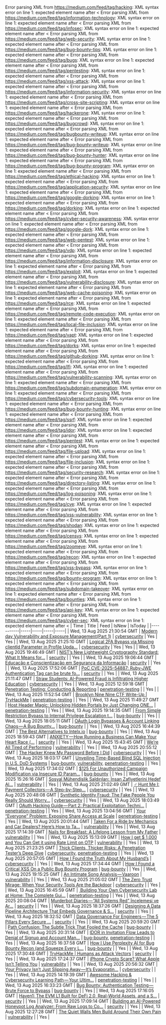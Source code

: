Error parsing XML from https://medium.com/feed/tag/hacking: XML syntax error on line 1: expected element name after <
Error parsing XML from https://medium.com/feed/tag/information-technology: XML syntax error on line 1: expected element name after <
Error parsing XML from https://medium.com/feed/tag/infosec: XML syntax error on line 1: expected element name after <
Error parsing XML from https://medium.com/feed/tag/web-security: XML syntax error on line 1: expected element name after <
Error parsing XML from https://medium.com/feed/tag/bug-bounty-tips: XML syntax error on line 1: expected element name after <
Error parsing XML from https://medium.com/feed/tag/bugs: XML syntax error on line 1: expected element name after <
Error parsing XML from https://medium.com/feed/tag/pentesting: XML syntax error on line 1: expected element name after <
Error parsing XML from https://medium.com/feed/tag/xss-attack: XML syntax error on line 1: expected element name after <
Error parsing XML from https://medium.com/feed/tag/information-security: XML syntax error on line 1: expected element name after <
Error parsing XML from https://medium.com/feed/tag/cross-site-scripting: XML syntax error on line 1: expected element name after <
Error parsing XML from https://medium.com/feed/tag/hackerone: XML syntax error on line 1: expected element name after <
Error parsing XML from https://medium.com/feed/tag/bugcrowd: XML syntax error on line 1: expected element name after <
Error parsing XML from https://medium.com/feed/tag/bugbounty-writeup: XML syntax error on line 1: expected element name after <
Error parsing XML from https://medium.com/feed/tag/bug-bounty-writeup: XML syntax error on line 1: expected element name after <
Error parsing XML from https://medium.com/feed/tag/bug-bounty-hunter: XML syntax error on line 1: expected element name after <
Error parsing XML from https://medium.com/feed/tag/bug-bounty-program: XML syntax error on line 1: expected element name after <
Error parsing XML from https://medium.com/feed/tag/ethical-hacking: XML syntax error on line 1: expected element name after <
Error parsing XML from https://medium.com/feed/tag/application-security: XML syntax error on line 1: expected element name after <
Error parsing XML from https://medium.com/feed/tag/google-dorking: XML syntax error on line 1: expected element name after <
Error parsing XML from https://medium.com/feed/tag/dorking: XML syntax error on line 1: expected element name after <
Error parsing XML from https://medium.com/feed/tag/cyber-security-awareness: XML syntax error on line 1: expected element name after <
Error parsing XML from https://medium.com/feed/tag/google-dork: XML syntax error on line 1: expected element name after <
Error parsing XML from https://medium.com/feed/tag/web-pentest: XML syntax error on line 1: expected element name after <
Error parsing XML from https://medium.com/feed/tag/vdp: XML syntax error on line 1: expected element name after <
Error parsing XML from https://medium.com/feed/tag/information-disclosure: XML syntax error on line 1: expected element name after <
Error parsing XML from https://medium.com/feed/tag/exploit: XML syntax error on line 1: expected element name after <
Error parsing XML from https://medium.com/feed/tag/vulnerability-disclosure: XML syntax error on line 1: expected element name after <
Error parsing XML from https://medium.com/feed/tag/web-cache-poisoning: XML syntax error on line 1: expected element name after <
Error parsing XML from https://medium.com/feed/tag/rce: XML syntax error on line 1: expected element name after <
Error parsing XML from https://medium.com/feed/tag/remote-code-execution: XML syntax error on line 1: expected element name after <
Error parsing XML from https://medium.com/feed/tag/local-file-inclusion: XML syntax error on line 1: expected element name after <
Error parsing XML from https://medium.com/feed/tag/vapt: XML syntax error on line 1: expected element name after <
Error parsing XML from https://medium.com/feed/tag/dorks: XML syntax error on line 1: expected element name after <
Error parsing XML from https://medium.com/feed/tag/github-dorking: XML syntax error on line 1: expected element name after <
Error parsing XML from https://medium.com/feed/tag/lfi: XML syntax error on line 1: expected element name after <
Error parsing XML from https://medium.com/feed/tag/vulnerability-scanning: XML syntax error on line 1: expected element name after <
Error parsing XML from https://medium.com/feed/tag/subdomain-enumeration: XML syntax error on line 1: expected element name after <
Error parsing XML from https://medium.com/feed/tag/cybersecurity-tools: XML syntax error on line 1: expected element name after <
Error parsing XML from https://medium.com/feed/tag/bug-bounty-hunting: XML syntax error on line 1: expected element name after <
Error parsing XML from https://medium.com/feed/tag/ssrf: XML syntax error on line 1: expected element name after <
Error parsing XML from https://medium.com/feed/tag/idor: XML syntax error on line 1: expected element name after <
Error parsing XML from https://medium.com/feed/tag/pentest: XML syntax error on line 1: expected element name after <
Error parsing XML from https://medium.com/feed/tag/file-upload: XML syntax error on line 1: expected element name after <
Error parsing XML from https://medium.com/feed/tag/file-inclusion: XML syntax error on line 1: expected element name after <
Error parsing XML from https://medium.com/feed/tag/security-research: XML syntax error on line 1: expected element name after <
Error parsing XML from https://medium.com/feed/tag/directory-listing: XML syntax error on line 1: expected element name after <
Error parsing XML from https://medium.com/feed/tag/log-poisoning: XML syntax error on line 1: expected element name after <
Error parsing XML from https://medium.com/feed/tag/cve: XML syntax error on line 1: expected element name after <
Error parsing XML from https://medium.com/feed/tag/xss-vulnerability: XML syntax error on line 1: expected element name after <
Error parsing XML from https://medium.com/feed/tag/shodan: XML syntax error on line 1: expected element name after <
Error parsing XML from https://medium.com/feed/tag/censys: XML syntax error on line 1: expected element name after <
Error parsing XML from https://medium.com/feed/tag/zoomeye: XML syntax error on line 1: expected element name after <
Error parsing XML from https://medium.com/feed/tag/recon: XML syntax error on line 1: expected element name after <
Error parsing XML from https://medium.com/feed/tag/xss-bypass: XML syntax error on line 1: expected element name after <
Error parsing XML from https://medium.com/feed/tag/bounty-program: XML syntax error on line 1: expected element name after <
Error parsing XML from https://medium.com/feed/tag/subdomain-takeover: XML syntax error on line 1: expected element name after <
Error parsing XML from https://medium.com/feed/tag/bounties: XML syntax error on line 1: expected element name after <
Error parsing XML from https://medium.com/feed/tag/api-key: XML syntax error on line 1: expected element name after <
Error parsing XML from https://medium.com/feed/tag/cyber-sec: XML syntax error on line 1: expected element name after <
| Time | Title | Feed | IsNew | IsToday |
|-----------|-----|-----|-----|-----|
| Wed, 13 Aug 2025 21:30:54 GMT | [Modern day Vulnerability and Exposure Management(Part 1)](https://medium.com/p/50c555c093b4) | [cybersecurity](https://medium.com/feed/tag/cybersecurity) | Yes | Yes |
| Wed, 13 Aug 2025 21:25:10 GMT | [Logical 2FA Bypass via Missing clientId Parameter in Profile Upda...](https://medium.com/p/3f054bc651d6) | [cybersecurity](https://medium.com/feed/tag/cybersecurity) | Yes | Yes |
| Wed, 13 Aug 2025 19:46:49 GMT | [NIST’s New Lightweight Cryptography Standard: What It Means for...](https://medium.com/p/17c6b30ce8bd) | [security](https://medium.com/feed/tag/security) |  | Yes |
| Wed, 13 Aug 2025 19:06:44 GMT | [Educação e Conscientização em Segurança da Informação](https://medium.com/p/3b363d0e6309) | [security](https://medium.com/feed/tag/security) |  | Yes |
| Wed, 13 Aug 2025 17:52:06 GMT | [PoC CVE-2025–54887: Ruby-JWE Authentication Tag can be brute fo...](https://medium.com/p/cd28176492bc) | [security](https://medium.com/feed/tag/security) |  | Yes |
| Wed, 13 Aug 2025 21:11:47 GMT | [Straw Students: AI-Powered Fraud is Infiltrating Higher Education](https://medium.com/p/99deb1bfc66f) | [cybersecurity](https://medium.com/feed/tag/cybersecurity) |  | Yes |
| Wed, 13 Aug 2025 12:59:18 GMT | [Penetration Testing: Conducting & Reporting](https://medium.com/p/9dfbf19a467f) | [penetration-testing](https://medium.com/feed/tag/penetration-testing) |  | Yes |
| Wed, 13 Aug 2025 11:52:54 GMT | [Brooklyn Nine Nine CTF Write-Up \| TryHackMe](https://medium.com/p/1073afe86c75) | [penetration-testing](https://medium.com/feed/tag/penetration-testing) |  | Yes |
| Wed, 13 Aug 2025 11:49:27 GMT | [ Host Header Magic: Unlocking Hidden Portals by Just Changing ONE...](https://medium.com/p/4b762e167a74) | [penetration-testing](https://medium.com/feed/tag/penetration-testing) |  | Yes |
| Wed, 13 Aug 2025 19:14:35 GMT | [From Simple Restriction Bypass to Internal Privilege Escalation t...](https://medium.com/p/e7b8366ac70d) | [bug-bounty](https://medium.com/feed/tag/bug-bounty) |  | Yes |
| Wed, 13 Aug 2025 18:05:11 GMT | [OAuth Login Bypasses & Account Linking Chaos — A Bug Bounty...](https://medium.com/p/ff243fd62277) | [bug-bounty](https://medium.com/feed/tag/bug-bounty) |  | Yes |
| Wed, 13 Aug 2025 16:44:39 GMT | [The Best Alternatives to Intelx.io](https://medium.com/p/f1c469e23fb1) | [bug-bounty](https://medium.com/feed/tag/bug-bounty) |  | Yes |
| Wed, 13 Aug 2025 18:59:43 GMT | [ANXIETY — How Running a Business Can Make Your Heart Race (...](https://medium.com/p/97f1159a25ac) | [security](https://medium.com/feed/tag/security) |  | Yes |
| Wed, 13 Aug 2025 15:43:45 GMT | [We’re All Tired of Performing](https://medium.com/p/145bfa6c231f) | [vulnerability](https://medium.com/feed/tag/vulnerability) |  | Yes |
| Wed, 13 Aug 2025 20:55:12 GMT | [The Hacker Knew My Password Before I Did](https://medium.com/p/e8e4a0c652d4) | [cybersecurity](https://medium.com/feed/tag/cybersecurity) |  | Yes |
| Wed, 13 Aug 2025 18:03:17 GMT | [Unveiling Time-Based Blind SQL Injection in U.S. DoD Systems](https://medium.com/p/7f80d73d3758) | [bug-bounty](https://medium.com/feed/tag/bug-bounty), [vulnerability](https://medium.com/feed/tag/vulnerability), [penetration-testing](https://medium.com/feed/tag/penetration-testing) |  | Yes |
| Wed, 13 Aug 2025 17:34:02 GMT | [$125 For Unauthorized Campaign Modification via Insecure ID Param...](https://medium.com/p/cfda4db522e2) | [bug-bounty](https://medium.com/feed/tag/bug-bounty) |  | Yes |
| Wed, 13 Aug 2025 15:26:16 GMT | [Sosyal Mühendislik Saldırıları: İnsan Zafiyetlerini Hedef Al...](https://medium.com/p/b36812de5158) | [vulnerability](https://medium.com/feed/tag/vulnerability) |  | Yes |
| Wed, 13 Aug 2025 21:02:49 GMT | [️‍♂️ Hunt Me I: Payment Collectors — A Step-by-Step...](https://medium.com/p/b58327c06b95) | [cybersecurity](https://medium.com/feed/tag/cybersecurity) |  | Yes |
| Wed, 13 Aug 2025 20:48:08 GMT | [Synthetic Identity Fraud: The Fake People You Really Should Worry...](https://medium.com/p/98d1eb920102) | [cybersecurity](https://medium.com/feed/tag/cybersecurity) |  | Yes |
| Wed, 13 Aug 2025 18:03:49 GMT | [OAuth Hacking Guide — Part 2: Practical Exploitation Techni...](https://medium.com/p/a50d7672a1be) | [penetration-testing](https://medium.com/feed/tag/penetration-testing) |  | Yes |
| Wed, 13 Aug 2025 13:04:56 GMT | [Your “Everyone” Problem: Exposing Share Access at Scale](https://medium.com/p/740a20c2284f) | [penetration-testing](https://medium.com/feed/tag/penetration-testing) |  | Yes |
| Wed, 13 Aug 2025 20:01:44 GMT | [Taken For a Ride by Mechanics and Car Dealers? Here’s How to Ta...](https://medium.com/p/5ffb3282bc23) | [vulnerability](https://medium.com/feed/tag/vulnerability) |  | Yes |
| Wed, 13 Aug 2025 17:14:39 GMT | [Nails for Breakfast: A Lifelong Lesson from My Father](https://medium.com/p/5ac41969fcab) | [vulnerability](https://medium.com/feed/tag/vulnerability) |  | Yes |
| Wed, 13 Aug 2025 15:13:09 GMT | [How I get $ 1,000 and You Can Get it using Rate Limit on OTP](https://medium.com/p/b770c2c1a9f2) | [vulnerability](https://medium.com/feed/tag/vulnerability) |  | Yes |
| Wed, 13 Aug 2025 21:23:25 GMT | [Thick Clients, Thicker Risks: A Penetration Tester’s Deep Dive](https://medium.com/p/495f2f2fb4b8) | [cybersecurity](https://medium.com/feed/tag/cybersecurity), [penetration-testing](https://medium.com/feed/tag/penetration-testing) |  | Yes |
| Wed, 13 Aug 2025 20:57:05 GMT | [How I Found the Truth About My Husband’s](https://medium.com/p/bda8aafe0ac5) | [cybersecurity](https://medium.com/feed/tag/cybersecurity) |  | Yes |
| Wed, 13 Aug 2025 17:34:44 GMT | [How I Found a Critical XSS On a Public Bug Bounty Program](https://medium.com/p/27d492117f61) | [bug-bounty](https://medium.com/feed/tag/bug-bounty) |  | Yes |
| Wed, 13 Aug 2025 19:15:25 GMT | [An Intimate Song Analysis — Vaaroon](https://medium.com/p/0ae2c71f1fd6) | [vulnerability](https://medium.com/feed/tag/vulnerability) |  | Yes |
| Wed, 13 Aug 2025 21:05:02 GMT | [The Zero Trust Mirage: When Your Security Tools Are the Backdoor](https://medium.com/p/fbefe5998af7) | [cybersecurity](https://medium.com/feed/tag/cybersecurity) |  | Yes |
| Wed, 13 Aug 2025 16:45:59 GMT | [️ Building Your Own Cybersecurity Lab at Home: The Complete Gui...](https://medium.com/p/f3ec1cab6917) | [penetration-testing](https://medium.com/feed/tag/penetration-testing) |  | Yes |
| Wed, 13 Aug 2025 20:08:04 GMT | [Murderbot Diaries — “All Systems Red” İncelemesi ve Ar...](https://medium.com/p/5fea7e6dc34b) | [security](https://medium.com/feed/tag/security) |  | Yes |
| Wed, 13 Aug 2025 18:37:26 GMT | [Designing A Data Pipeline Architecture That Embeds Governance & S...](https://medium.com/p/dbcf55b86d06) | [security](https://medium.com/feed/tag/security) |  | Yes |
| Wed, 13 Aug 2025 18:32:52 GMT | [Data Governance For Engineers — The 5 Pillars Every Secure ...](https://medium.com/p/d5ff1879c887) | [security](https://medium.com/feed/tag/security) |  | Yes |
| Wed, 13 Aug 2025 20:59:20 GMT | [Path Confusion: The Subtle Trick That Fooled the Cache](https://medium.com/p/ebcfd1826923) | [bug-bounty](https://medium.com/feed/tag/bug-bounty) |  | Yes |
| Wed, 13 Aug 2025 20:31:14 GMT | [IDOR in Invitation Flow Leads to Denial of Signup and Account Man...](https://medium.com/p/98c51e0dd942) | [bug-bounty](https://medium.com/feed/tag/bug-bounty), [penetration-testing](https://medium.com/feed/tag/penetration-testing) |  | Yes |
| Wed, 13 Aug 2025 16:37:58 GMT | [How I Use Perplexity AI for Bug Bounty Recon (and Squeeze Every L...](https://medium.com/p/a7061842a77f) | [bug-bounty](https://medium.com/feed/tag/bug-bounty) |  | Yes |
| Wed, 13 Aug 2025 17:30:48 GMT | [TryHackMe \| Humans as Attack Vectors](https://medium.com/p/c9e999ec8835) | [security](https://medium.com/feed/tag/security) |  | Yes |
| Wed, 13 Aug 2025 17:24:37 GMT | [iPhone Crypto Scare? What Apple Isn’t Telling You](https://medium.com/p/fc32b2924348) | [vulnerability](https://medium.com/feed/tag/vulnerability) |  | Yes |
| Wed, 13 Aug 2025 20:56:32 GMT | [Your Privacy Isn’t Just Slipping Away — It’s Evaporatin...](https://medium.com/p/2626c5214d31) | [cybersecurity](https://medium.com/feed/tag/cybersecurity) |  | Yes |
| Wed, 13 Aug 2025 14:19:39 GMT | [ Awesome Hacking & Cybersecurity Learning Path — Your Ultim...](https://medium.com/p/2b5485515a5a) | [penetration-testing](https://medium.com/feed/tag/penetration-testing) |  | Yes |
| Wed, 13 Aug 2025 16:33:23 GMT | [Bug Bounty: Authentication Testing — Brute Force to Bypass](https://medium.com/p/acc770fbd019) | [bug-bounty](https://medium.com/feed/tag/bug-bounty) |  | Yes |
| Wed, 13 Aug 2025 17:16:05 GMT | [Haven1: The EVM L1 Built for DeFi 2.0, Real-World Assets, and a S...](https://medium.com/p/bb1f889f569a) | [security](https://medium.com/feed/tag/security) |  | Yes |
| Wed, 13 Aug 2025 17:09:14 GMT | [Building an AI-Powered Honeypot Log Analyzer: From Raw Logs to Co...](https://medium.com/p/fae534fff9e1) | [security](https://medium.com/feed/tag/security) |  | Yes |
| Wed, 13 Aug 2025 12:27:28 GMT | [The Quiet Walls Men Build Around Their Own Pain](https://medium.com/p/4cb584debb35) | [vulnerability](https://medium.com/feed/tag/vulnerability) |  | Yes |
